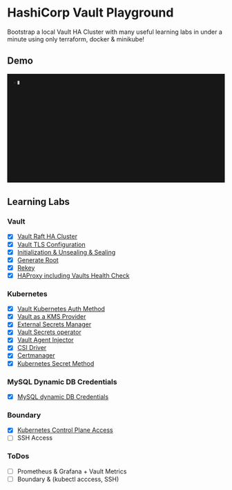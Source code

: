 # HashiCorp Vault Playground
Bootstrap a local Vault HA Cluster with many useful learning labs in under a minute using only terraform, docker & minikube!

## Demo
![demo](./assets/demo.gif)

## Learning Labs
### Vault
* [x] [Vault Raft HA Cluster ](https://falcosuessgott.github.io/hashicorp-vault-playground/vault)
* [x] [Vault TLS Configuration](https://falcosuessgott.github.io/hashicorp-vault-playground/tls)
* [x] [Initialization & Unsealing & Sealing](https://falcosuessgott.github.io/hashicorp-vault-playground/seal/)
* [x] [Generate Root](https://falcosuessgott.github.io/hashicorp-vault-playground/generate-root)
* [x] [Rekey](https://falcosuessgott.github.io/hashicorp-vault-playground/rekey)
* [x] [HAProxy including Vaults Health Check](https://falcosuessgott.github.io/hashicorp-vault-playground/haproxy/)

### Kubernetes
* [x] [Vault Kubernetes Auth Method](https://falcosuessgott.github.io/hashicorp-vault-playground/minikube/)
* [x] [Vault as a KMS Provider](https://falcosuessgott.github.io/hashicorp-vault-playground/kms/)
* [x] [External Secrets Manager](https://falcosuessgott.github.io/hashicorp-vault-playground/esm/)
* [x] [Vault Secrets operator](https://falcosuessgott.github.io/hashicorp-vault-playground/vso/)
* [x] [Vault Agent Injector](https://falcosuessgott.github.io/hashicorp-vault-playground/vai/)
* [x] [CSI Driver](https://falcosuessgott.github.io/hashicorp-vault-playground/csi/)
* [x] [Certmanager](https://falcosuessgott.github.io/hashicorp-vault-playground/cm/)
* [x] [Kubernetes Secret Method](https://falcosuessgott.github.io/hashicorp-vault-playground/boundary/)

### MySQL Dynamic DB Credentials
* [x] [MySQL dynamic DB Credentials](https://falcosuessgott.github.io/hashicorp-vault-playground/databases/)

### Boundary
* [x] [Kubernetes Control Plane Access](https://falcosuessgott.github.io/hashicorp-vault-playground/boundary/)
* [ ] SSH Access

### ToDos
* [ ] Prometheus & Grafana + Vault Metrics
* [ ] Boundary & (kubectl acccess, SSH)
